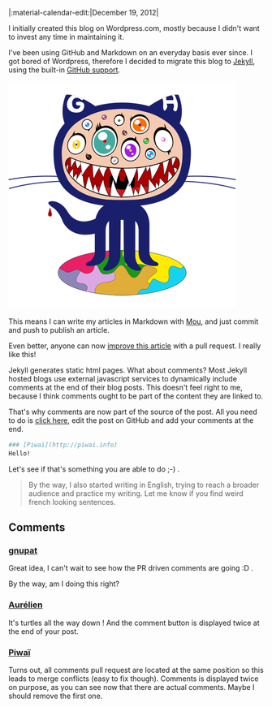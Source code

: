 |:material-calendar-edit:|December 19, 2012|

I initially created this blog on Wordpress.com, mostly because I didn't want to invest any time in maintaining it.

I've been using GitHub and Markdown on an everyday basis ever since. I got bored of Wordpress, therefore I decided to migrate this blog to [Jekyll](https://github.com/mojombo/jekyll), using the built-in [GitHub support](http://pages.github.com/).

[![](images/murakamicat.png)](http://www.github.com)

This means I can write my articles in Markdown with [Mou](http://mouapp.com/), and just commit and push to publish an article.

Even better, anyone can now [improve this article](https://github.com/pyricau/pyricau.github.com/blob/master/docs/blog/blog-meets-monster-octocat.md) with a pull request. I really like this!

Jekyll generates static html pages. What about comments? Most Jekyll hosted blogs use external javascript services to dynamically include comments at the end of their blog posts. This doesn't feel right to me, because I think comments ought to be part of the content they are linked to.

That's why comments are now part of the source of the post. All you need to do is [click here](https://github.com/pyricau/pyricau.github.com/blob/master/docs/blog/blog-meets-monster-octocat.md), edit the post on GitHub and add your comments at the end.

```bash
### [Piwaï](http://piwai.info)
Hello!
```

Let's see if that's something you are able to do ;-) .

> By the way, I also started writing in English, trying to reach a broader audience and practice my writing. Let me know if you find weird french looking sentences.

## Comments



### [gnupat](http://bisouland.piwai.info)

Great idea, I can't wait to see how the PR driven comments are going :D .

By the way, am I doing this right?

### [Aurélien](http://blogpro.toutantic.net)
It's turtles all the way down !
And the comment button is displayed twice at the end of your post.

### [Piwaï](http://piwai.info)
Turns out, all comments pull request are located at the same position so this leads to merge conflicts (easy to fix though). Comments is displayed twice on purpose, as you can see now that there are actual comments. Maybe I should remove the first one.

